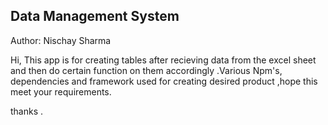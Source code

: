 ## Data Management System

Author: Nischay Sharma

Hi, This app is for creating tables after recieving data from the excel sheet and then do certain function on them
accordingly .Various Npm's, dependencies and framework used for creating desired product ,hope this meet your requirements.

thanks .
